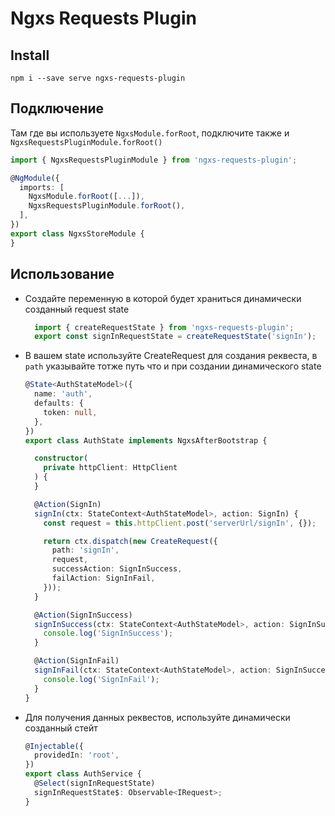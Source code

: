 # Ngxs Requests Plugin

## Install

`npm i --save serve ngxs-requests-plugin`

## Подключение

Там где вы используете `NgxsModule.forRoot`, подключите также и `NgxsRequestsPluginModule.forRoot()`
```typescript
import { NgxsRequestsPluginModule } from 'ngxs-requests-plugin';

@NgModule({
  imports: [
    NgxsModule.forRoot([...]),
    NgxsRequestsPluginModule.forRoot(),
  ],
})
export class NgxsStoreModule {
}
```
## Использование
* Создайте переменную в которой будет храниться динамически созданный request state  
    ```typescript
      import { createRequestState } from 'ngxs-requests-plugin';
      export const signInRequestState = createRequestState('signIn');
    ```

* В вашем state используйте CreateRequest для создания реквеста, в `path` указывайте тотже путь что и при создании динамического state
    ```typescript
    @State<AuthStateModel>({
      name: 'auth',
      defaults: {
        token: null,
      },
    })
    export class AuthState implements NgxsAfterBootstrap {
    
      constructor(
        private httpClient: HttpClient
      ) {
      }
    
      @Action(SignIn)
      signIn(ctx: StateContext<AuthStateModel>, action: SignIn) {
        const request = this.httpClient.post('serverUrl/signIn', {});
    
        return ctx.dispatch(new CreateRequest({
          path: 'signIn',
          request,
          successAction: SignInSuccess,
          failAction: SignInFail,
        }));
      }
    
      @Action(SignInSuccess)
      signInSuccess(ctx: StateContext<AuthStateModel>, action: SignInSuccess) {
        console.log('SignInSuccess');
      }
    
      @Action(SignInFail)
      signInFail(ctx: StateContext<AuthStateModel>, action: SignInSuccess) {
        console.log('SignInFail');
      }
    }
    ```

* Для получения данных реквестов, используйте динамически созданный стейт
    ```typescript
    @Injectable({
      providedIn: 'root',
    })
    export class AuthService {
      @Select(signInRequestState)
      signInRequestState$: Observable<IRequest>;
    }
    ```
